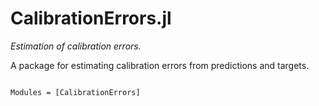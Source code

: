 # CalibrationErrors.jl

*Estimation of calibration errors.*

A package for estimating calibration errors from predictions and targets.

```@index
```

```@autodocs
Modules = [CalibrationErrors]
```
